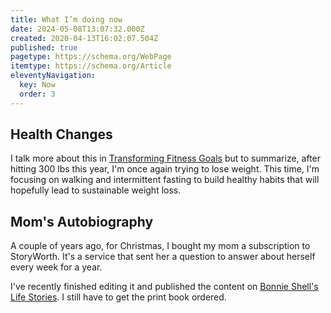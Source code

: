```yaml
---
title: What I’m doing now
date: 2024-05-08T13:07:32.000Z
created: 2020-04-13T16:02:07.504Z
published: true
pagetype: https://schema.org/WebPage
itemtype: https://schema.org/Article
eleventyNavigation:
  key: Now
  order: 3
---
```

## Health Changes

I talk more about this in [Transforming Fitness Goals](/essays/fitness-goals/) but to summarize, after hitting 300 lbs this year, I'm once again trying to lose weight. This time, I'm focusing on walking and intermittent fasting to build healthy habits that will hopefully lead to sustainable weight loss.

## Mom's Autobiography

A couple of years ago, for Christmas, I bought my mom a subscription to StoryWorth. It's a service that sent her a question to answer about herself every week for a year. 

I've recently finished editing it and published the content on [Bonnie Shell's Life Stories](https://bonnieshell.com/). I still have to get the print book ordered.
